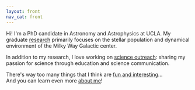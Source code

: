 ```yaml
---
layout: front
nav_cat: front
---
```


Hi! I'm a PhD candidate in Astronomy and Astrophysics at UCLA. My graduate [research](./research/) primarily focuses on the stellar population and dynamical environment of the Milky Way Galactic center.

In addition to my research, I love working on [science outreach](./outreach/): sharing my passion for science through education and science communication.

There's way too many things that I think are [fun and interesting](./fun/)…<br>And you can learn even more [about me](./aboutme/)!